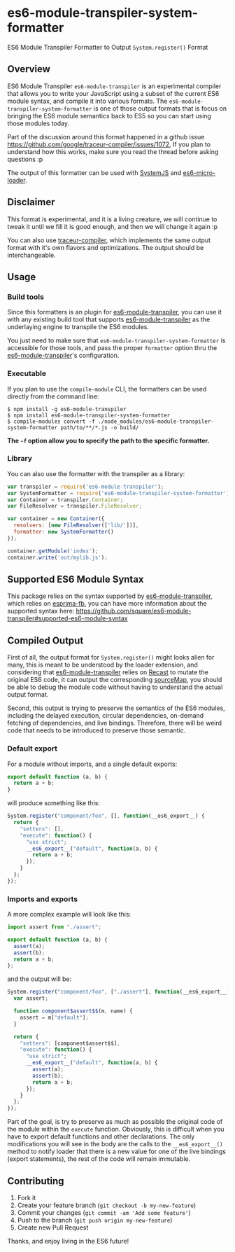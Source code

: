 es6-module-transpiler-system-formatter
======================================

ES6 Module Transpiler Formatter to Output `System.register()` Format

## Overview

ES6 Module Transpiler `es6-module-transpiler` is an experimental compiler that allows you to write your JavaScript using a subset of the current ES6 module syntax, and compile it into various formats. The `es6-module-transpiler-system-formatter` is one of those output formats that is focus on bringing the ES6 module semantics back to ES5 so you can start using those modules today.

Part of the discussion around this format happened in a github issue https://github.com/google/traceur-compiler/issues/1072, If you plan to understand how this works, make sure you read the thread before asking questions :p

The output of this formatter can be used with [SystemJS] and [es6-micro-loader][].

[es6-micro-loader]: https://github.com/caridy/es6-micro-loader
[SystemJS]: https://github.com/systemjs/systemjs
[es6-module-transpiler]: https://github.com/square/es6-module-transpiler

## Disclaimer

This format is experimental, and it is a living creature, we will continue to tweak it until we fill it is good enough, and then we will change it again :p

You can also use [traceur-compiler][], which implements the same output format with it's own flavors and optimizations. The output should be interchangeable.

[traceur-compiler]: https://github.com/google/traceur-compiler


## Usage

### Build tools

Since this formatters is an plugin for [es6-module-transpiler], you can use it with any existing build tool that supports [es6-module-transpiler] as the underlaying engine to transpile the ES6 modules.

You just need to make sure that `es6-module-transpiler-system-formatter` is accessible for those tools, and pass the proper `formatter` option thru the [es6-module-transpiler]'s configuration.

### Executable

If you plan to use the `compile-module` CLI, the formatters can be used directly from the command line:

```
$ npm install -g es6-module-transpiler
$ npm install es6-module-transpiler-system-formatter
$ compile-modules convert -f ./node_modules/es6-module-transpiler-system-formatter path/to/**/*.js -o build/
```

__The `-f` option allow you to specify the path to the specific formatter.__

### Library

You can also use the formatter with the transpiler as a library:

```javascript
var transpiler = require('es6-module-transpiler');
var SystemFormatter = require('es6-module-transpiler-system-formatter');
var Container = transpiler.Container;
var FileResolver = transpiler.FileResolver;

var container = new Container({
  resolvers: [new FileResolver(['lib/'])],
  formatter: new SystemFormatter()
});

container.getModule('index');
container.write('out/mylib.js');
```

## Supported ES6 Module Syntax

This package relies on the syntax supported by [es6-module-transpiler], which relies on [esprima-fb], you can have more information about the supported syntax here: https://github.com/square/es6-module-transpiler#supported-es6-module-syntax

[esprima-fb]: https://github.com/facebook/esprima

## Compiled Output

First of all, the output format for `System.register()` might looks alien for many, this is meant to be understood by the loader extension, and considering that [es6-module-transpiler] relies on [Recast] to mutate the original ES6 code, it can output the corresponding [sourceMap], you should be able to debug the module code without having to understand the actual output format.

Second, this output is trying to preserve the semantics of the ES6 modules, including the delayed execution, circular dependencies, on-demand fetching of dependencies, and live bindings. Therefore, there will be weird code that needs to be introduced to preserve those semantic.

[sourceMap]: http://www.html5rocks.com/en/tutorials/developertools/sourcemaps/
[Recast]: https://github.com/benjamn/recast

### Default export

For a module without imports, and a single default exports:

```javascript
export default function (a, b) {
  return a + b;
}
```

will produce something like this:

```javascript
System.register("component/foo", [], function(__es6_export__) {
  return {
    "setters": [],
    "execute": function() {
      "use strict";
      __es6_export__("default", function(a, b) {
        return a + b;
      });
    }
  };
});
```

### Imports and exports

A more complex example will look like this:

```javascript
import assert from "./assert";

export default function (a, b) {
  assert(a);
  assert(b);
  return a + b;
};
```

and the output will be:

```javascript
System.register("component/foo", ["./assert"], function(__es6_export__) {
  var assert;

  function component$assert$$(m, name) {
    assert = m["default"];
  }

  return {
    "setters": [component$assert$$],
    "execute": function() {
      "use strict";
      __es6_export__("default", function(a, b) {
        assert(a);
        assert(b);
        return a + b;
      });
    }
  };
});
```

Part of the goal, is try to preserve as much as possible the original code of the module within the `execute` function. Obviously, this is difficult when you have to export default functions and other declarations. The only modifications you will see in the body are the calls to the `__es6_export__()` method to notify loader that there is a new value for one of the live bindings (export statements), the rest of the code will remain immutable.

## Contributing

1. Fork it
2. Create your feature branch (`git checkout -b my-new-feature`)
3. Commit your changes (`git commit -am 'Add some feature'`)
4. Push to the branch (`git push origin my-new-feature`)
5. Create new Pull Request

Thanks, and enjoy living in the ES6 future!
